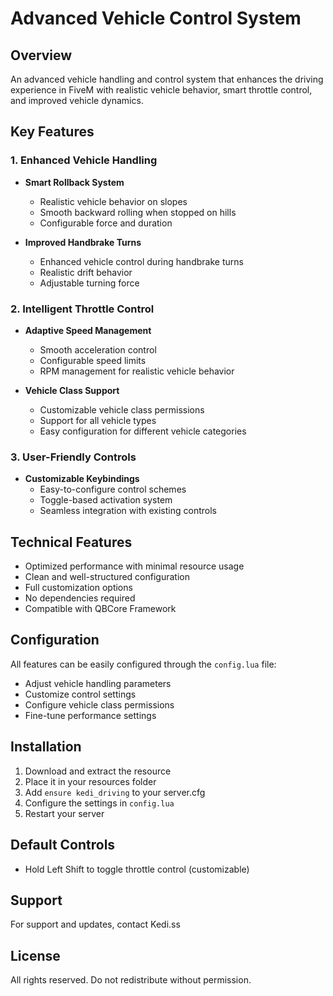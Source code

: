 # Advanced Vehicle Control System

## Overview
An advanced vehicle handling and control system that enhances the driving experience in FiveM with realistic vehicle behavior, smart throttle control, and improved vehicle dynamics.

## Key Features

### 1. Enhanced Vehicle Handling
- **Smart Rollback System**
  - Realistic vehicle behavior on slopes
  - Smooth backward rolling when stopped on hills
  - Configurable force and duration

- **Improved Handbrake Turns**
  - Enhanced vehicle control during handbrake turns
  - Realistic drift behavior
  - Adjustable turning force

### 2. Intelligent Throttle Control
- **Adaptive Speed Management**
  - Smooth acceleration control
  - Configurable speed limits
  - RPM management for realistic vehicle behavior

- **Vehicle Class Support**
  - Customizable vehicle class permissions
  - Support for all vehicle types
  - Easy configuration for different vehicle categories

### 3. User-Friendly Controls
- **Customizable Keybindings**
  - Easy-to-configure control schemes
  - Toggle-based activation system
  - Seamless integration with existing controls

## Technical Features
- Optimized performance with minimal resource usage
- Clean and well-structured configuration
- Full customization options
- No dependencies required
- Compatible with QBCore Framework

## Configuration
All features can be easily configured through the `config.lua` file:
- Adjust vehicle handling parameters
- Customize control settings
- Configure vehicle class permissions
- Fine-tune performance settings

## Installation
1. Download and extract the resource
2. Place it in your resources folder
3. Add `ensure kedi_driving` to your server.cfg
4. Configure the settings in `config.lua`
5. Restart your server

## Default Controls
- Hold Left Shift to toggle throttle control (customizable)

## Support
For support and updates, contact Kedi.ss

## License
All rights reserved. Do not redistribute without permission.
